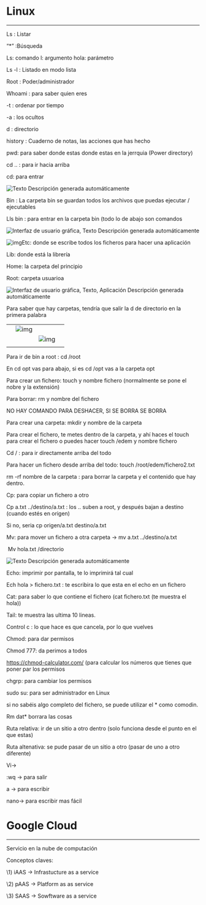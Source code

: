 # Linux

------

Ls : Listar

“*” :Búsqueda

Ls: comando l: argumento hola: parámetro

Ls -l : Listado en modo lista

Root : Poder/administrador 

Whoami : para saber quien eres

-t : ordenar por tiempo

-a : los ocultos

d : directorio

history : Cuaderno de notas, las acciones que has hecho

pwd: para saber donde estas donde estas en la jerrquia (Power directory)

cd .. : para ir hacia arriba 

cd: para entrar

![Texto  Descripción generada automáticamente](file:///C:/Users/rcasa/AppData/Local/Temp/msohtmlclip1/01/clip_image001.png)

Bin : La carpeta bin se guardan todos los archivos que puedas ejecutar / ejecutables

Lls bin : para entrar en la carpeta bin (todo lo de abajo son comandos

 

![Interfaz de usuario gráfica, Texto  Descripción generada automáticamente](file:///C:/Users/rcasa/AppData/Local/Temp/msohtmlclip1/01/clip_image003.png)

 

 

 

 

![img](file:///C:/Users/rcasa/AppData/Local/Temp/msohtmlclip1/01/clip_image005.png)Etc: donde se escribe todos los ficheros para hacer una aplicación

Lib: donde está la librería

Home: la carpeta del principio

Root: carpeta usuarioa

![Interfaz de usuario gráfica, Texto, Aplicación  Descripción generada automáticamente](file:///C:/Users/rcasa/AppData/Local/Temp/msohtmlclip1/01/clip_image007.png)

Para saber que hay carpetas, tendría que salir la d de directorio en la primera palabra

 

|      |                                                              |                                                              |      |
| ---- | ------------------------------------------------------------ | ------------------------------------------------------------ | ---- |
|      | ![img](file:///C:/Users/rcasa/AppData/Local/Temp/msohtmlclip1/01/clip_image008.png) |                                                              |      |
|      |                                                              | ![img](file:///C:/Users/rcasa/AppData/Local/Temp/msohtmlclip1/01/clip_image009.png) |      |
|      |                                                              |                                                              |      |

 Para ir de bin a root : cd /root

 

En cd opt vas para abajo, si es cd /opt vas a la carpeta opt

 

Para crear un fichero: touch y nombre fichero (normalmente se pone el nobre y la extensión)

Para borrar: rm y nombre del fichero

NO HAY COMANDO PARA DESHACER, SI SE BORRA SE BORRA

 

Para crear una carpeta: mkdir y nombre de la carpeta

Para crear el fichero, te metes dentro de la carpeta, y ahí haces el touch para crear el fichero o puedes hacer touch /edem y nombre fichero

 

Cd / : para ir directamente arriba del todo

Para hacer un fichero desde arriba del todo: touch /root/edem/fichero2.txt

rm -rf nombre de la carpeta : para borrar la carpeta y el contenido que hay dentro.

 

Cp: para copiar un fichero a otro

Cp a.txt ../destino/a.txt : los .. suben a root, y después bajan a destino (cuando estés en origen)

Si no, seria cp origen/a.txt destino/a.txt

Mv: para mover un fichero a otra carpeta ->  mv a.txt ../destino/a.txt

​                                    Mv hola.txt /directorio

![Texto  Descripción generada automáticamente](file:///C:/Users/rcasa/AppData/Local/Temp/msohtmlclip1/01/clip_image010.png)

 

 

Echo: imprimir por pantalla, te lo imprimirá tal cual

Ech hola > fichero.txt : te escribira lo que esta en el echo en un fichero

Cat: para saber lo que contiene el fichero (cat fichero.txt (te muestra el hola))

Tail: te muestra las ultima 10 lineas.

 

Control c : lo que hace es que cancela, por lo que vuelves

 

Chmod: para dar permisos 

Chmod 777: da perimos a todos

https://chmod-calculator.com/ (para calcular los números que tienes que poner par los permisos

chgrp: para cambiar los permisos

 

sudo su: para ser administrador en Linux

 

si no sabéis algo completo del fichero, se puede utilizar el * como comodin. 

Rm dat* borrara las cosas

 

Ruta relativa: ir de un sitio a otro dentro (solo funciona desde el punto en el que estas)

Ruta altenativa: se pude pasar de un sitio a otro (pasar de uno a otro diferente)

 

Vi-> 

:wq -> para salir

a -> para escribir

 

nano-> para escribir mas fácil 

 

 

# Google Cloud

------

Servicio en la nube de computación

 

Conceptos claves:

\1)  iAAS -> Infrastucture as a service

\2)  pAAS -> Platform as as service

\3)  SAAS -> Sowftware as a service

 
